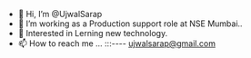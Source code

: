 - 👋 Hi, I’m @UjwalSarap 
- 👀 I’m working as a Production support role at NSE Mumbai..
- 💞️ Interested in Lerning new technology.
- 📫 How to reach me ... :::----  ujwalsarap@gmail.com


<!---
UjwalSarap/UjwalSarap is a ✨ special ✨ repository because its `README.md` (this file) appears on your GitHub profile.
You can click the Preview link to take a look at your changes.
--->
